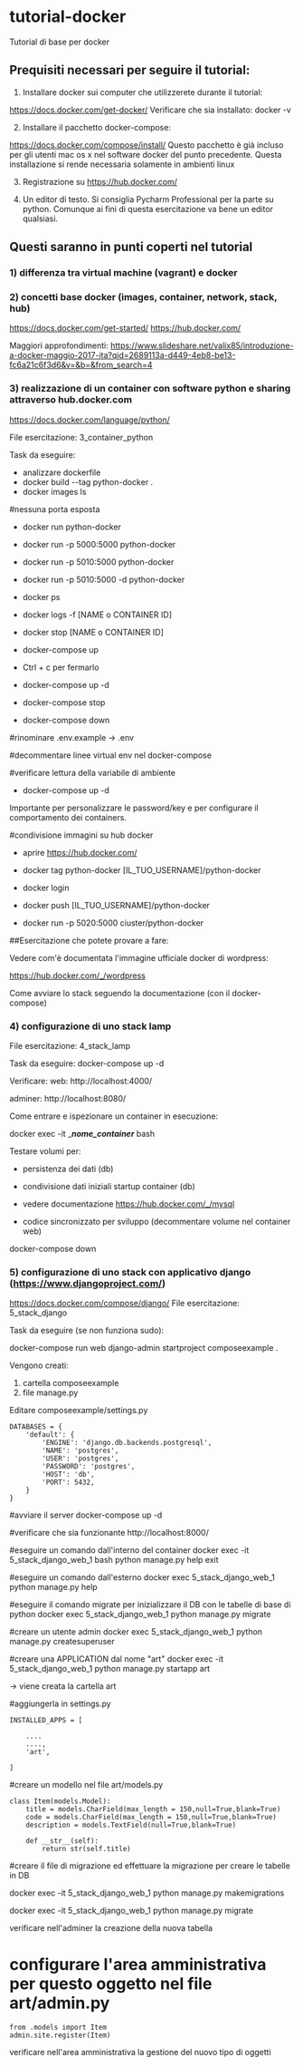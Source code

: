# tutorial-docker
Tutorial di base per docker


## Prequisiti necessari per seguire il tutorial:

1) Installare docker sui computer che utilizzerete durante il tutorial:

https://docs.docker.com/get-docker/
Verificare che sia installato:
docker -v

2) Installare il pacchetto docker-compose:

https://docs.docker.com/compose/install/
Questo pacchetto è già incluso per gli utenti mac os x nel software docker del punto precedente. Questa installazione si rende necessaria solamente in ambienti linux

3) Registrazione su https://hub.docker.com/

4) Un editor di testo. Si consiglia Pycharm Professional per la parte su python. Comunque ai fini di questa esercitazione va bene un editor qualsiasi.


## Questi saranno in punti coperti nel tutorial

### 1) differenza tra virtual machine (vagrant) e docker
### 2) concetti base docker (images, container, network, stack, hub)
https://docs.docker.com/get-started/
https://hub.docker.com/

Maggiori approfondimenti:
https://www.slideshare.net/valix85/introduzione-a-docker-maggio-2017-ita?qid=2689113a-d449-4eb8-be13-fc6a21c6f3d6&v=&b=&from_search=4


### 3) realizzazione di un container con software python e sharing attraverso hub.docker.com
https://docs.docker.com/language/python/

File esercitazione: 3_container_python

Task da eseguire:
- analizzare dockerfile
- docker build --tag python-docker .
- docker images ls

#nessuna porta esposta
- docker run  python-docker

- docker run -p 5000:5000 python-docker

- docker run -p 5010:5000 python-docker

- docker run -p 5010:5000 -d python-docker

- docker ps

- docker logs -f [NAME o CONTAINER ID]

- docker stop [NAME o CONTAINER ID]


- docker-compose up

- Ctrl + c per fermarlo

- docker-compose up -d

- docker-compose stop

- docker-compose down

#rinominare
.env.example -> .env

#decommentare linee virtual env nel docker-compose


#verificare lettura della variabile di ambiente
- docker-compose up -d

Importante per personalizzare le password/key e per configurare il comportamento dei containers.


#condivisione immagini su hub docker

- aprire https://hub.docker.com/

- docker tag python-docker [IL_TUO_USERNAME]/python-docker

- docker login

- docker push [IL_TUO_USERNAME]/python-docker

- docker run -p 5020:5000 ciuster/python-docker




##Esercitazione che potete provare a fare:

Vedere com'è documentata l'immagine ufficiale docker di wordpress:

https://hub.docker.com/_/wordpress

Come avviare lo stack seguendo la documentazione (con il docker-compose)




### 4) configurazione di uno stack lamp

File esercitazione: 4_stack_lamp

Task da eseguire:
docker-compose up -d

Verificare:
web:
http://localhost:4000/

adminer:
http://localhost:8080/


Come entrare e ispezionare un container in esecuzione:

docker exec -it ____nome_container___ bash


Testare volumi per:

- persistenza dei dati (db)

- condivisione dati iniziali startup container (db)

- vedere documentazione https://hub.docker.com/_/mysql

- codice sincronizzato per sviluppo (decommentare volume nel container web)


docker-compose down

### 5) configurazione di uno stack con applicativo django (https://www.djangoproject.com/)
https://docs.docker.com/compose/django/
File esercitazione: 5_stack_django

Task da eseguire (se non funziona sudo):

docker-compose run web django-admin startproject composeexample .


Vengono creati:
1) cartella composeexample
2) file manage.py


Editare composeexample/settings.py

    DATABASES = {
        'default': {
            'ENGINE': 'django.db.backends.postgresql',
            'NAME': 'postgres',
            'USER': 'postgres',
            'PASSWORD': 'postgres',
            'HOST': 'db',
            'PORT': 5432,
        }
    }



#avviare il server
docker-compose up -d

#verificare che sia funzionante
http://localhost:8000/


#eseguire un comando dall'interno del container
docker exec -it 5_stack_django_web_1 bash
python manage.py help
exit

#eseguire un comando dall'esterno
docker exec 5_stack_django_web_1 python manage.py help


#eseguire il comando migrate per inizializzare il DB con le tabelle di base di python
docker exec 5_stack_django_web_1 python manage.py migrate


#creare un utente admin
docker exec 5_stack_django_web_1 python manage.py createsuperuser


#creare una APPLICATION dal nome "art"
docker exec -it 5_stack_django_web_1 python manage.py startapp art

-> viene creata la cartella art


#aggiungerla in settings.py

    INSTALLED_APPS = [

        ....
        ....,
        'art',

    ]


#creare un modello nel file art/models.py

    class Item(models.Model):
        title = models.CharField(max_length = 150,null=True,blank=True)
        code = models.CharField(max_length = 150,null=True,blank=True)
        description = models.TextField(null=True,blank=True)

        def __str__(self):
            return str(self.title)

#creare il file di migrazione ed effettuare la migrazione per creare le tabelle in DB

docker exec -it 5_stack_django_web_1 python manage.py makemigrations

docker exec -it 5_stack_django_web_1 python manage.py migrate

verificare nell'adminer la creazione della nuova tabella


# configurare l'area amministrativa per questo oggetto nel file art/admin.py

    from .models import Item
    admin.site.register(Item)


verificare nell'area amministrativa la gestione del nuovo tipo di oggetti












